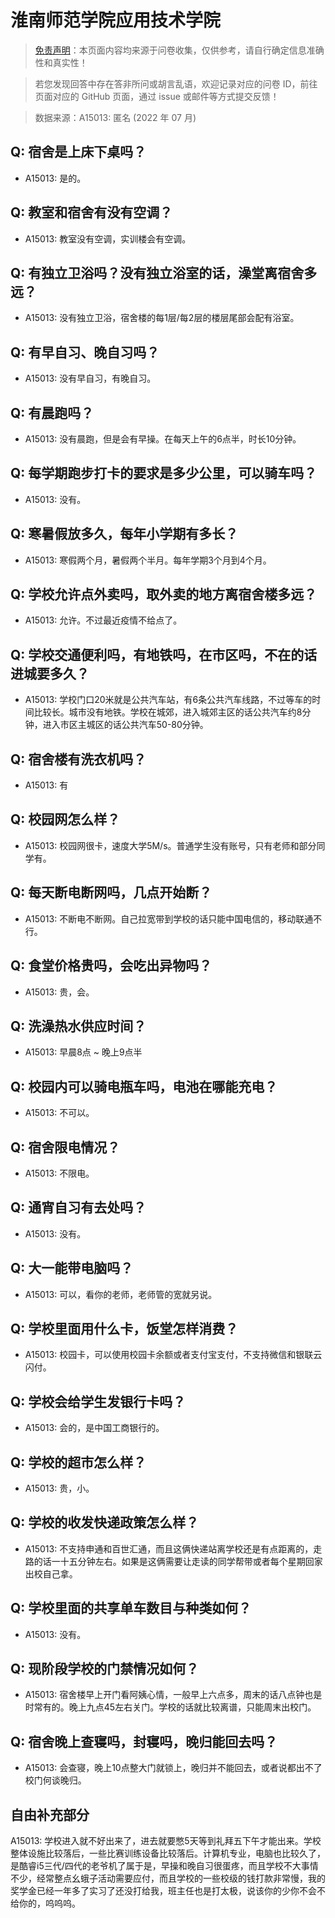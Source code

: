 # 淮南师范学院应用技术学院

> [免责声明](https://colleges.chat/#_3)：本页面内容均来源于问卷收集，仅供参考，请自行确定信息准确性和真实性！

> 若您发现回答中存在答非所问或胡言乱语，欢迎记录对应的问卷 ID，前往页面对应的 GitHub 页面，通过 issue 或邮件等方式提交反馈！

> 数据来源：A15013: 匿名 (2022 年 07 月)

## Q: 宿舍是上床下桌吗？

- A15013: 是的。

## Q: 教室和宿舍有没有空调？

- A15013: 教室没有空调，实训楼会有空调。

## Q: 有独立卫浴吗？没有独立浴室的话，澡堂离宿舍多远？

- A15013: 没有独立卫浴，宿舍楼的每1层/每2层的楼层尾部会配有浴室。

## Q: 有早自习、晚自习吗？

- A15013: 没有早自习，有晚自习。

## Q: 有晨跑吗？

- A15013: 没有晨跑，但是会有早操。在每天上午的6点半，时长10分钟。

## Q: 每学期跑步打卡的要求是多少公里，可以骑车吗？

- A15013: 没有。

## Q: 寒暑假放多久，每年小学期有多长？

- A15013: 寒假两个月，暑假两个半月。每年学期3个月到4个月。

## Q: 学校允许点外卖吗，取外卖的地方离宿舍楼多远？

- A15013: 允许。不过最近疫情不给点了。

## Q: 学校交通便利吗，有地铁吗，在市区吗，不在的话进城要多久？

- A15013: 学校门口20米就是公共汽车站，有6条公共汽车线路，不过等车的时间比较长。城市没有地铁。学校在城郊，进入城郊主区的话公共汽车约8分钟，进入市区主城区的话公共汽车50-80分钟。

## Q: 宿舍楼有洗衣机吗？

- A15013: 有

## Q: 校园网怎么样？

- A15013: 校园网很卡，速度大学5M/s。普通学生没有账号，只有老师和部分同学有。

## Q: 每天断电断网吗，几点开始断？

- A15013: 不断电不断网。自己拉宽带到学校的话只能中国电信的，移动联通不行。

## Q: 食堂价格贵吗，会吃出异物吗？

- A15013: 贵，会。

## Q: 洗澡热水供应时间？

- A15013: 早晨8点 \~ 晚上9点半

## Q: 校园内可以骑电瓶车吗，电池在哪能充电？

- A15013: 不可以。

## Q: 宿舍限电情况？

- A15013: 不限电。

## Q: 通宵自习有去处吗？

- A15013: 没有。

## Q: 大一能带电脑吗？

- A15013: 可以，看你的老师，老师管的宽就另说。

## Q: 学校里面用什么卡，饭堂怎样消费？

- A15013: 校园卡，可以使用校园卡余额或者支付宝支付，不支持微信和银联云闪付。

## Q: 学校会给学生发银行卡吗？

- A15013: 会的，是中国工商银行的。

## Q: 学校的超市怎么样？

- A15013: 贵，小。

## Q: 学校的收发快递政策怎么样？

- A15013: 不支持申通和百世汇通，而且这俩快递站离学校还是有点距离的，走路的话一十五分钟左右。如果是这俩需要让走读的同学帮带或者每个星期回家出校自己拿。

## Q: 学校里面的共享单车数目与种类如何？

- A15013: 没有。

## Q: 现阶段学校的门禁情况如何？

- A15013: 宿舍楼早上开门看阿姨心情，一般早上六点多，周末的话八点钟也是时常有的。晚上九点45左右关门。学校的话就比较离谱，只能周末出校门。

## Q: 宿舍晚上查寝吗，封寝吗，晚归能回去吗？

- A15013: 会查寝，晚上10点整大门就锁上，晚归并不能回去，或者说都出不了校门何谈晚归。

## 自由补充部分

A15013: 学校进入就不好出来了，进去就要憋5天等到礼拜五下午才能出来。学校整体设施比较落后，一些比赛训练设备比较落后。计算机专业，电脑也比较久了，是酷睿i5三代/四代的老爷机了属于是，早操和晚自习很蛋疼，而且学校不大事情不少，经常整点幺蛾子活动需要应付，而且学校的一些校级的钱打款非常慢，我的奖学金已经一年多了实习了还没打给我，班主任也是打太极，说该你的少你不会不给你的，呜呜呜。
